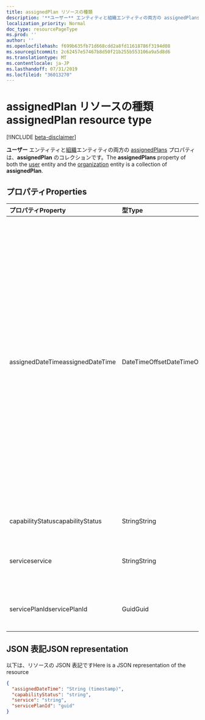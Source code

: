 ```yaml
---
title: assignedPlan リソースの種類
description: '**ユーザー** エンティティと組織エンティティの両方の assignedPlans プロパティは、**assignedPlan** のコレクションです。'
localization_priority: Normal
doc_type: resourcePageType
ms.prod: ''
author: ''
ms.openlocfilehash: f699b635fb71d668cdd2a8fd11618786f3194d08
ms.sourcegitcommit: 2c62457e57467b8d50f21b255b553106a9a5d8d6
ms.translationtype: MT
ms.contentlocale: ja-JP
ms.lasthandoff: 07/31/2019
ms.locfileid: "36013270"
---
```

# <a name="assignedplan-resource-type"></a><span data-ttu-id="e418f-103">assignedPlan リソースの種類</span><span class="sxs-lookup"><span data-stu-id="e418f-103">assignedPlan resource type</span></span>

[!INCLUDE [beta-disclaimer](../../includes/beta-disclaimer.md)]

<span data-ttu-id="e418f-104">**ユーザー** エンティティと[組織](user.md)エンティティの両方の [assignedPlans](organization.md) プロパティは、**assignedPlan** のコレクションです。</span><span class="sxs-lookup"><span data-stu-id="e418f-104">The **assignedPlans** property of both the [user](user.md) entity and the [organization](organization.md) entity is a collection of **assignedPlan**.</span></span>


## <a name="properties"></a><span data-ttu-id="e418f-105">プロパティ</span><span class="sxs-lookup"><span data-stu-id="e418f-105">Properties</span></span>
| <span data-ttu-id="e418f-106">プロパティ</span><span class="sxs-lookup"><span data-stu-id="e418f-106">Property</span></span>     | <span data-ttu-id="e418f-107">型</span><span class="sxs-lookup"><span data-stu-id="e418f-107">Type</span></span>   |<span data-ttu-id="e418f-108">説明</span><span class="sxs-lookup"><span data-stu-id="e418f-108">Description</span></span>|
|:---------------|:--------|:----------|
|<span data-ttu-id="e418f-109">assignedDateTime</span><span class="sxs-lookup"><span data-stu-id="e418f-109">assignedDateTime</span></span>|<span data-ttu-id="e418f-110">DateTimeOffset</span><span class="sxs-lookup"><span data-stu-id="e418f-110">DateTimeOffset</span></span>|<span data-ttu-id="e418f-p101">プランが割り当てられた日時です。例:2013-01-02T19:32:30Z。Timestamp 型は、ISO 8601 形式を使用して日付と時刻の情報を表し、必ず UTC 時間です。たとえば、2014 年 1 月 1 日午前 0 時 (UTC) は、次のようになります。`'2014-01-01T00:00:00Z'`</span><span class="sxs-lookup"><span data-stu-id="e418f-p101">The date and time at which the plan was assigned; for example: 2013-01-02T19:32:30Z. The Timestamp type represents date and time information using ISO 8601 format and is always in UTC time. For example, midnight UTC on Jan 1, 2014 would look like this: `'2014-01-01T00:00:00Z'`</span></span>|
|<span data-ttu-id="e418f-114">capabilityStatus</span><span class="sxs-lookup"><span data-stu-id="e418f-114">capabilityStatus</span></span>|<span data-ttu-id="e418f-115">String</span><span class="sxs-lookup"><span data-stu-id="e418f-115">String</span></span>|<span data-ttu-id="e418f-116">「有効」など。</span><span class="sxs-lookup"><span data-stu-id="e418f-116">For example, “Enabled”.</span></span>|
|<span data-ttu-id="e418f-117">service</span><span class="sxs-lookup"><span data-stu-id="e418f-117">service</span></span>|<span data-ttu-id="e418f-118">String</span><span class="sxs-lookup"><span data-stu-id="e418f-118">String</span></span>|<span data-ttu-id="e418f-119">サービスの名前。「Exchange」など。</span><span class="sxs-lookup"><span data-stu-id="e418f-119">The name of the service; for example, “Exchange”.</span></span>|
|<span data-ttu-id="e418f-120">servicePlanId</span><span class="sxs-lookup"><span data-stu-id="e418f-120">servicePlanId</span></span>|<span data-ttu-id="e418f-121">Guid</span><span class="sxs-lookup"><span data-stu-id="e418f-121">Guid</span></span>|<span data-ttu-id="e418f-122">サービス プランを識別する GUID。</span><span class="sxs-lookup"><span data-stu-id="e418f-122">A GUID that identifies the service plan.</span></span>|

## <a name="json-representation"></a><span data-ttu-id="e418f-123">JSON 表記</span><span class="sxs-lookup"><span data-stu-id="e418f-123">JSON representation</span></span>

<span data-ttu-id="e418f-124">以下は、リソースの JSON 表記です</span><span class="sxs-lookup"><span data-stu-id="e418f-124">Here is a JSON representation of the resource</span></span>

<!-- {
  "blockType": "resource",
  "optionalProperties": [

  ],
  "@odata.type": "microsoft.graph.assignedPlan"
}-->

```json
{
  "assignedDateTime": "String (timestamp)",
  "capabilityStatus": "string",
  "service": "string",
  "servicePlanId": "guid"
}

```

<!-- uuid: 8fcb5dbc-d5aa-4681-8e31-b001d5168d79
2015-10-25 14:57:30 UTC -->
<!--
{
  "type": "#page.annotation",
  "description": "assignedPlan resource",
  "keywords": "",
  "section": "documentation",
  "tocPath": "",
  "suppressions": []
}
-->
